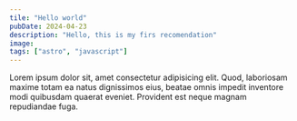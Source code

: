 ```yaml
---
tile: "Hello world"
pubDate: 2024-04-23
description: "Hello, this is my firs recomendation"
image:
tags: ["astro", "javascript"]
---
```


Lorem ipsum dolor sit, amet consectetur adipisicing elit. Quod, laboriosam maxime totam ea natus dignissimos eius, beatae omnis impedit inventore modi quibusdam quaerat eveniet. Provident est neque magnam repudiandae fuga.